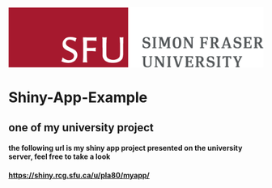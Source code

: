 ![alt text](https://github.com/JJeerryyy/Shiny-App-Example/blob/master/SFU_horizontal_logo_rgb.png "SFU Logo")
# Shiny-App-Example
## one of my university project

#### the following url is my shiny app project presented on the university server, feel free to take a look
#### https://shiny.rcg.sfu.ca/u/pla80/myapp/


